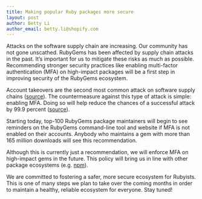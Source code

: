 ```yaml
---
title: Making popular Ruby packages more secure
layout: post
author: Betty Li
author_email: betty.li@shopify.com
---
```


Attacks on the software supply chain are increasing. Our community has not gone unscathed. RubyGems has been affected by supply chain attacks in the past. It’s important for us to mitigate these risks as much as possible. Recommending stronger security practices like enabling multi-factor authentication (MFA) on high-impact packages will be a first step in improving security of the RubyGems ecosystem.

Account takeovers are the second most common attack on software supply chains ([source](https://arxiv.org/abs/2002.01139)). The countermeasure against this type of attack is simple: enabling MFA. Doing so will help reduce the chances of a successful attack by 99.9 percent ([source](https://www.microsoft.com/security/blog/2019/08/20/one-simple-action-you-can-take-to-prevent-99-9-percent-of-account-attacks/)).

Starting today, top-100 RubyGems package maintainers will begin to see reminders on the RubyGems command-line tool and website if MFA is not enabled on their accounts. Anybody who maintains a gem with more than 165 million downloads will see this recommendation.

Although this is currently just a recommendation, we will enforce MFA on high-impact gems in the future. This policy will bring us in line with other package ecosystems (e.g. [npm](https://github.blog/2022-02-01-top-100-npm-package-maintainers-require-2fa-additional-security/)).

We are committed to fostering a safer, more secure ecosystem for Rubyists. This is one of many steps we plan to take over the coming months in order to maintain a healthy, reliable ecosystem for everyone. Stay tuned!

